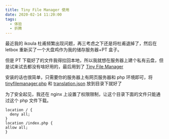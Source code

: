 ```yaml
---
title: Tiny File Manager 使用
date: 2020-02-14 11:20:00
tags:
  - 体验
  - 折腾
---
```


最近我的 ikoula 杜甫频繁出现问题，再三考虑之下还是将杜甫退掉了，然后在 letbox 重新买了一个大盘鸡作为我的储存服务器+PT 盒子。

但是 PT 下载好了的文件我得拉回本地，所以我就想在服务器上建个私有云盘，但是试来试去都没有啥好用的，最后用到了 [Tiny File Manager](https://tinyfilemanager.github.io/)

安装的话也很简单，只需要你的服务器上有网页服务器和 php 环境即可，将 [tinyfilemanager.php](https://raw.githubusercontent.com/prasathmani/tinyfilemanager/master/tinyfilemanager.php) 和 [translation.json](https://raw.githubusercontent.com/prasathmani/tinyfilemanager/master/translation.json) 放到目录下就好了

为了安全起见，我还在 nginx 上设置了权限限制，让这个目录下面的文件只能通过这个 php 文件下载。

```
location / {
  deny all;
}
location /index.php {
allow all;
}
```